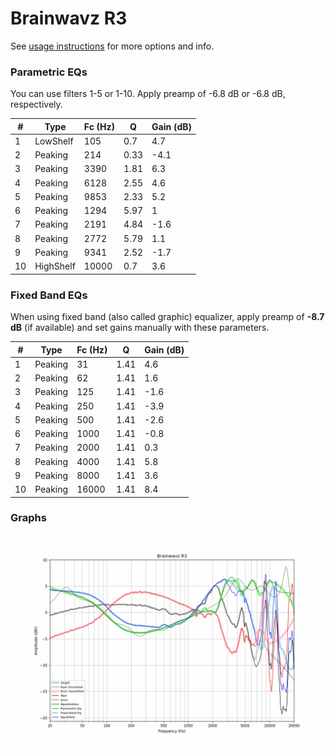 # Brainwavz R3
See [usage instructions](https://github.com/jaakkopasanen/AutoEq#usage) for more options and info.

### Parametric EQs
You can use filters 1-5 or 1-10. Apply preamp of -6.8 dB or -6.8 dB, respectively.

|   # | Type      |   Fc (Hz) |    Q |   Gain (dB) |
|-----|-----------|-----------|------|-------------|
|   1 | LowShelf  |       105 | 0.7  |         4.7 |
|   2 | Peaking   |       214 | 0.33 |        -4.1 |
|   3 | Peaking   |      3390 | 1.81 |         6.3 |
|   4 | Peaking   |      6128 | 2.55 |         4.6 |
|   5 | Peaking   |      9853 | 2.33 |         5.2 |
|   6 | Peaking   |      1294 | 5.97 |         1   |
|   7 | Peaking   |      2191 | 4.84 |        -1.6 |
|   8 | Peaking   |      2772 | 5.79 |         1.1 |
|   9 | Peaking   |      9341 | 2.52 |        -1.7 |
|  10 | HighShelf |     10000 | 0.7  |         3.6 |

### Fixed Band EQs
When using fixed band (also called graphic) equalizer, apply preamp of **-8.7 dB** (if available) and set gains manually with these parameters.

|   # | Type    |   Fc (Hz) |    Q |   Gain (dB) |
|-----|---------|-----------|------|-------------|
|   1 | Peaking |        31 | 1.41 |         4.6 |
|   2 | Peaking |        62 | 1.41 |         1.6 |
|   3 | Peaking |       125 | 1.41 |        -1.6 |
|   4 | Peaking |       250 | 1.41 |        -3.9 |
|   5 | Peaking |       500 | 1.41 |        -2.6 |
|   6 | Peaking |      1000 | 1.41 |        -0.8 |
|   7 | Peaking |      2000 | 1.41 |         0.3 |
|   8 | Peaking |      4000 | 1.41 |         5.8 |
|   9 | Peaking |      8000 | 1.41 |         3.6 |
|  10 | Peaking |     16000 | 1.41 |         8.4 |

### Graphs
![](./Brainwavz%20R3.png)
